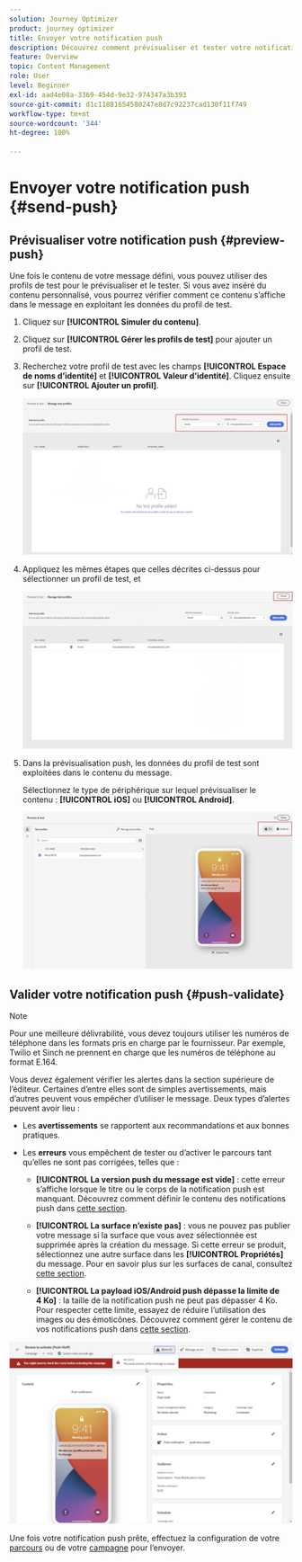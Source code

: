 ```yaml
---
solution: Journey Optimizer
product: journey optimizer
title: Envoyer votre notification push
description: Découvrez comment prévisualiser et tester votre notification push dans Journey Optimizer.
feature: Overview
topic: Content Management
role: User
level: Beginner
exl-id: aad4e08a-3369-454d-9e32-974347a3b393
source-git-commit: d1c11881654580247e8d7c92237cad130f11f749
workflow-type: tm+mt
source-wordcount: '344'
ht-degree: 100%

---
```


# Envoyer votre notification push {#send-push}

## Prévisualiser votre notification push {#preview-push}

Une fois le contenu de votre message défini, vous pouvez utiliser des profils de test pour le prévisualiser et le tester. Si vous avez inséré du contenu personnalisé, vous pourrez vérifier comment ce contenu s’affiche dans le message en exploitant les données du profil de test.

1. Cliquez sur **[!UICONTROL Simuler du contenu]**.

1. Cliquez sur **[!UICONTROL Gérer les profils de test]** pour ajouter un profil de test.

1. Recherchez votre profil de test avec les champs **[!UICONTROL Espace de noms d’identité]** et **[!UICONTROL Valeur d’identité]**. Cliquez ensuite sur **[!UICONTROL Ajouter un profil]**.

   ![](assets/push_preview_1.png)

1. Appliquez les mêmes étapes que celles décrites ci-dessus pour sélectionner un profil de test, et

   ![](assets/push_preview_2.png)

1. Dans la prévisualisation push, les données du profil de test sont exploitées dans le contenu du message.

   Sélectionnez le type de périphérique sur lequel prévisualiser le contenu : **[!UICONTROL iOS]** ou **[!UICONTROL Android]**.

   ![](assets/push_preview_3.png)

## Valider votre notification push {#push-validate}

>[!NOTE]
>
> Pour une meilleure délivrabilité, vous devez toujours utiliser les numéros de téléphone dans les formats pris en charge par le fournisseur. Par exemple, Twilio et Sinch ne prennent en charge que les numéros de téléphone au format E.164.

Vous devez également vérifier les alertes dans la section supérieure de l’éditeur.  Certaines d’entre elles sont de simples avertissements, mais d’autres peuvent vous empêcher d’utiliser le message. Deux types d’alertes peuvent avoir lieu :

* Les **avertissements** se rapportent aux recommandations et aux bonnes pratiques.

* Les **erreurs** vous empêchent de tester ou d’activer le parcours tant qu’elles ne sont pas corrigées, telles que :

   * **[!UICONTROL La version push du message est vide]** : cette erreur s’affiche lorsque le titre ou le corps de la notification push est manquant. Découvrez comment définir le contenu des notifications push dans [cette section](create-push.md).

   * **[!UICONTROL La surface n’existe pas]** : vous ne pouvez pas publier votre message si la surface que vous avez sélectionnée est supprimée après la création du message. Si cette erreur se produit, sélectionnez une autre surface dans les **[!UICONTROL Propriétés]** du message. Pour en savoir plus sur les surfaces de canal, consultez [cette section](../configuration/channel-surfaces.md).

   * **[!UICONTROL La payload iOS/Android push dépasse la limite de 4 Ko]** : la taille de la notification push ne peut pas dépasser 4 Ko. Pour respecter cette limite, essayez de réduire l’utilisation des images ou des émoticônes. Découvrez comment gérer le contenu de vos notifications push dans [cette section](../push/create-push.md).

![](assets/push_alert.png)

Une fois votre notification push prête, effectuez la configuration de votre [parcours](../building-journeys/journey-gs.md) ou de votre [campagne](../campaigns/create-campaign.md) pour l’envoyer.
